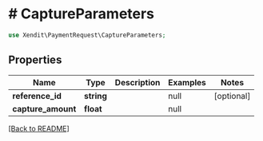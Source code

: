 # # CaptureParameters


```php
use Xendit\PaymentRequest\CaptureParameters;
```

## Properties

Name | Type | Description | Examples | Notes
------------ | ------------- | ------------- | ------------- | ------------- 
**reference_id** | **string** |  | null |  [optional]
**capture_amount** | **float** |  | null | 

[[Back to README]](../../README.md)
